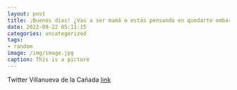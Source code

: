 ```yaml
---
layout: post
title: ¡Buenos días! ¿Vas a ser mamá o estás pensando en quedarte embarazada? La doctora Ana Odriozola te explica los aspectos más rele...
date: 2022-09-22 05:11:15
categories: uncategorized
tags:
- random
image: /img/image.jpg
caption: This is a picture
---
```

Twitter Villanueva de la Cañada [link](https://twitter.com/AytoVDLCanada/status/1572500028995899392)

